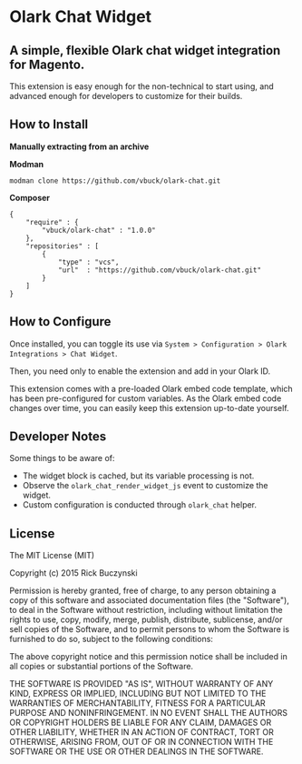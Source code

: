 # Olark Chat Widget
A simple, flexible Olark chat widget integration for Magento.
---

This extension is easy enough for the non-technical to start using,
and advanced enough for developers to customize for their builds.

## How to Install

**Manually extracting from an archive**

**Modman**
```
modman clone https://github.com/vbuck/olark-chat.git
```

**Composer**
```
{
    "require" : {
        "vbuck/olark-chat" : "1.0.0"
    },
    "repositories" : [
        {
            "type" : "vcs",
            "url"  : "https://github.com/vbuck/olark-chat.git"
        }
    ]
}
```

## How to Configure

Once installed, you can toggle its use via `System > Configuration >
Olark Integrations > Chat Widget`.

Then, you need only to enable the extension and add in your Olark ID.

This extension comes with a pre-loaded Olark embed code template, which has 
been pre-configured for custom variables. As the Olark embed code changes
over time, you can easily keep this extension up-to-date yourself.

## Developer Notes

Some things to be aware of:

* The widget block is cached, but its variable processing is not.
* Observe the `olark_chat_render_widget_js` event to customize the widget.
* Custom configuration is conducted through `olark_chat` helper.

## License
The MIT License (MIT)

Copyright (c) 2015 Rick Buczynski

Permission is hereby granted, free of charge, to any person obtaining a copy
of this software and associated documentation files (the "Software"), to deal
in the Software without restriction, including without limitation the rights
to use, copy, modify, merge, publish, distribute, sublicense, and/or sell
copies of the Software, and to permit persons to whom the Software is
furnished to do so, subject to the following conditions:

The above copyright notice and this permission notice shall be included in
all copies or substantial portions of the Software.

THE SOFTWARE IS PROVIDED "AS IS", WITHOUT WARRANTY OF ANY KIND, EXPRESS OR
IMPLIED, INCLUDING BUT NOT LIMITED TO THE WARRANTIES OF MERCHANTABILITY,
FITNESS FOR A PARTICULAR PURPOSE AND NONINFRINGEMENT. IN NO EVENT SHALL THE
AUTHORS OR COPYRIGHT HOLDERS BE LIABLE FOR ANY CLAIM, DAMAGES OR OTHER
LIABILITY, WHETHER IN AN ACTION OF CONTRACT, TORT OR OTHERWISE, ARISING FROM,
OUT OF OR IN CONNECTION WITH THE SOFTWARE OR THE USE OR OTHER DEALINGS IN
THE SOFTWARE.